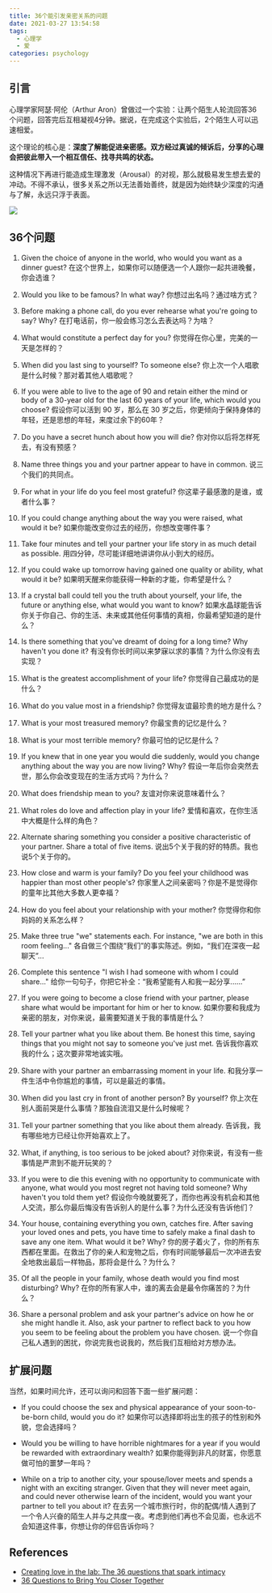 ```yaml
---
title: 36个能引发亲密关系的问题
date: 2021-03-27 13:54:58
tags:
  - 心理学
  - 爱
categories: psychology
---
```


## 引言

心理学家阿瑟·阿伦（Arthur Aron）曾做过一个实验：让两个陌生人轮流回答36个问题，回答完后互相凝视4分钟。据说，在完成这个实验后，2个陌生人可以迅速相爱。

这个理论的核心是：**深度了解能促进亲密感。双方经过真诚的倾诉后，分享的心理会把彼此带入一个相互信任、找寻共鸣的状态。**

这种情况下再进行能造成生理激发（Arousal）的对视，那么就极易发生想去爱的冲动。不得不承认，很多关系之所以无法善始善终，就是因为始终缺少深度的沟通与了解，永远只浮于表面。

![](/images/psychology/penny-and-sheldon.jpeg)


## 36个问题

1. Given the choice of anyone in the world, who would you want as a dinner guest?
   在这个世界上，如果你可以随便选一个人跟你一起共进晚餐，你会选谁？

2. Would you like to be famous? In what way?
   你想过出名吗？通过啥方式？

3. Before making a phone call, do you ever rehearse what you're going to say? Why?
   在打电话前，你一般会练习怎么去表达吗？为啥？

4. What would constitute a perfect day for you?
   你觉得在你心里，完美的一天是怎样的？

5. When did you last sing to yourself? To someone else?
   你上次一个人唱歌是什么时候？那对着其他人唱歌呢？

6. If you were able to live to the age of 90 and retain either the mind or body of a 30-year old for the last 60 years of your life, which would you choose?
   假设你可以活到 90 岁，那么在 30 岁之后，你更倾向于保持身体的年轻，还是思想的年轻，来度过余下的60年？

7. Do you have a secret hunch about how you will die?
   你对你以后将怎样死去，有没有预感？

8. Name three things you and your partner appear to have in common.
   说三个我们的共同点。

9. For what in your life do you feel most grateful?
    你这辈子最感激的是谁，或者什么事？

10. If you could change anything about the way you were raised, what would it be?
    如果你能改变你过去的经历，你想改变哪件事？

11. Take four minutes and tell your partner your life story in as much detail as possible.
    用四分钟，尽可能详细地讲讲你从小到大的经历。

12. If you could wake up tomorrow having gained one quality or ability, what would it be?
    如果明天醒来你能获得一种新的才能，你希望是什么？

13. If a crystal ball could tell you the truth about yourself, your life, the future or anything else, what would you want to know?
    如果水晶球能告诉你关于你自己、你的生活、未来或其他任何事情的真相，你最希望知道的是什么？

14. Is there something that you've dreamt of doing for a long time? Why haven't you done it?
    有没有你长时间以来梦寐以求的事情？为什么你没有去实现？

15. What is the greatest accomplishment of your life?
    你觉得自己最成功的是什么？

16. What do you value most in a friendship?
    你觉得友谊最珍贵的地方是什么？

17. What is your most treasured memory?
    你最宝贵的记忆是什么？

18. What is your most terrible memory?
    你最可怕的记忆是什么？

19. If you knew that in one year you would die suddenly, would you change anything about the way you are now living? Why?
    假设一年后你会突然去世，那么你会改变现在的生活方式吗？为什么？

20. What does friendship mean to you?
    友谊对你来说意味着什么？

21. What roles do love and affection play in your life?
    爱情和喜欢，在你生活中大概是什么样的角色？

22. Alternate sharing something you consider a positive characteristic of your partner. Share a total of five items.
    说出5个关于我的好的特质。我也说5个关于你的。

23. How close and warm is your family? Do you feel your childhood was happier than most other people's?
    你家里人之间亲密吗？你是不是觉得你的童年比其他大多数人更幸福？

24. How do you feel about your relationship with your mother?
    你觉得你和你妈妈的关系怎么样？

25. Make three true "we" statements each. For instance, "we are both in this room feeling..."
    各自做三个围绕“我们”的事实陈述。例如，“我们在深夜一起聊天”...

26. Complete this sentence "I wish I had someone with whom I could share..."
    给你一句句子，你把它补全：“我希望能有人和我一起分享......”

27. If you were going to become a close friend with your partner, please share what would be important for him or her to know.
    如果你要和我成为亲密的朋友，对你来说，最需要知道关于我的事情是什么？

28. Tell your partner what you like about them. Be honest this time, saying things that you might not say to someone you've just met.
    告诉我你喜欢我的什么；这次要非常地诚实哦。

29. Share with your partner an embarrassing moment in your life.
    和我分享一件生活中令你尴尬的事情，可以是最近的事情。

30. When did you last cry in front of another person? By yourself?
    你上次在别人面前哭是什么事情？那独自流泪又是什么时候呢？

31. Tell your partner something that you like about them already.
    告诉我，我有哪些地方已经让你开始喜欢上了。

32. What, if anything, is too serious to be joked about?
    对你来说，有没有一些事情是严肃到不能开玩笑的？

33. If you were to die this evening with no opportunity to communicate with anyone, what would you most regret not having told someone? Why haven't you told them yet?
    假设你今晚就要死了，而你也再没有机会和其他人交流，那么你最后悔没有告诉别人的是什么事？为什么还没有告诉他们？

34. Your house, containing everything you own, catches fire. After saving your loved ones and pets, you have time to safely make a final dash to save any one item. What would it be? Why?
    你的房子着火了，你的所有东西都在里面。在救出了你的亲人和宠物之后，你有时间能够最后一次冲进去安全地救出最后一样物品，那将会是什么？为什么？

35. Of all the people in your family, whose death would you find most disturbing? Why?
    在你的所有家人中，谁的离去会是最令你痛苦的？为什么？

36. Share a personal problem and ask your partner's advice on how he or she might handle it. Also, ask your partner to reflect back to you how you seem to be feeling about the problem you have chosen.
    说一个你自己私人遇到的困扰，你说完我也说我的，然后我们互相给对方想办法。


## 扩展问题

当然，如果时间允许，还可以询问和回答下面一些扩展问题：

- If you could choose the sex and physical appearance of your soon-to-be-born child, would you do it?
  如果你可以选择即将出生的孩子的性别和外貌，您会选择吗？

- Would you be willing to have horrible nightmares for a year if you would be rewarded with extraordinary wealth?
  如果你能得到非凡的财富，你愿意做可怕的噩梦一年吗？

- While on a trip to another city, your spouse/lover meets and spends a night with an exciting stranger. Given that they will never meet again, and could never otherwise learn of the incident, would you want your partner to tell you about it?
  在去另一个城市旅行时，你的配偶/情人遇到了一个令人兴奋的陌生人并与之共度一夜。考虑到他们再也不会见面，也永远不会知道这件事，你想让你的伴侣告诉你吗？


## References

- [Creating love in the lab: The 36 questions that spark intimacy](https://news.berkeley.edu/2015/02/12/love-in-the-lab/)
- [36 Questions to Bring You Closer Together](https://www.psychologytoday.com/us/blog/open-gently/201310/36-questions-bring-you-closer-together)

